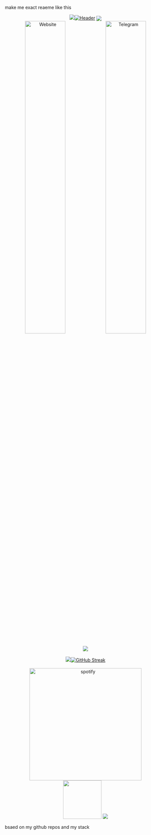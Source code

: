 make me exact reaeme like this <div align="center"> 
  <a href="#Header"><img src="#StreakStat"><img src="https://capsule-render.vercel.app/api?type=venom&height=300&color=gradient&text=Vauth's%20Stats" alt="Header" /></a>
  <a href="#GithubStat"><img src="https://github-widgetbox.vercel.app/api/profile?username=vauth&data=followers,repositories,stars,commits&theme=rgb" align="center" ></a><br>
  <a href='https://ivuxy.tech' target="_blank"><img alt='Website' width="50%" src='https://capsule-render.vercel.app/api?type=venom&height=200&color=000000&text=Website&textBg=false&section=header&reversal=false&fontColor=ffffff&fontAlign=50&fontAlignY=60&animation=null&fontSize=60' align='center'/></a><a href='https://t.me/feelded' target="_blank"><img alt='Telegram' width="50%" src='https://capsule-render.vercel.app/api?type=venom&height=200&color=000000&text=Telegram&textBg=false&section=header&reversal=false&fontColor=ffffff&fontAlign=50&fontAlignY=60&animation=null&fontSize=60' align='center'/></a>
  <a href="#SkillStat"><img src="https://github-widgetbox.vercel.app/api/skills?languages=js,ts,java,php,python,html,css,c,cpp,csharp,bash,xml,json,yaml,postgresql,mysql,powershell,markdown&libraries=selenium,numpy,scrapy,sqlite,qt,tensorflow,jquery&tools=git,docker,npm,firebase,mongodb,vercel,redis,nodejs,heroku,apache,nginx,aws,jupyter,gradle&software=linux,windows,vscode&theme=rgb" align="center"></a><br><br>
  <a href="#StreakStat"><img src="#StreakStat"><img src="https://streak-stats.demolab.com?user=vauth&mode=week&theme=midnight-purple&border_radius=30&hide_border=true&card_width=800" alt="GitHub Streak" /></a><br><br>
  <a href="https://spotify-github-profile.kittinanx.com/api/view?uid=sq3oo7vflwv2uk1nxqrbjfzk3&redirect=true"><img width="350" src="https://spotify-github-profile.kittinanx.com/api/view?uid=sq3oo7vflwv2uk1nxqrbjfzk3&cover_image=false&theme=compact&show_offline=false&background_color=black&&interchange=false" alt="spotify" /></a><br>
  <a href="http://t.me/send?start=IV394F8PVWHJ"><img src="https://cdn.buymeacoffee.com/buttons/v2/arial-orange.png" width="120"></a>
  <a href="#ViewStat"><img src="https://komarev.com/ghpvc/?username=vauth&style=pixel"></a>
</div> bsaed on my github repos and my stack
